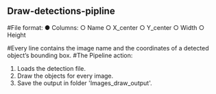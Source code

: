 ## Draw-detections-pipline

#File format:
● Columns:
    ○ Name
    ○ X_center
    ○ Y_center
    ○ Width
    ○ Height
    
#Every line contains the image name and the coordinates of a detected object’s bounding box.
#The Pipeline action:

1. Loads the detection file.
2. Draw the objects for every image.
3. Save the output in folder 'Images_draw_output'.

